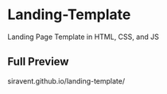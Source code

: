 # Landing-Template
Landing Page Template in HTML, CSS, and JS

## Full Preview
siravent.github.io/landing-template/
